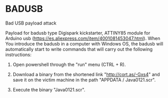 # BADUSB
Bad USB payload attack

Payload for badusb type Digispark kickstarter, ATTINY85 module for Arduino usb (https://es.aliexpress.com/item/4001081453047.html). When You introduce the badusb in a computer with Windows OS, the badusb will automatically start to write commands that will carry out the following instructions:

1. Open powershell through the "run" menu (CTRL + R).

2. Download a binary from the shortened link "http://cort.as/-Gxs4" and save it on the victim machine in the path "APPDATA / Java0121.scr".

3. Execute the binary "Java0121.scr".
